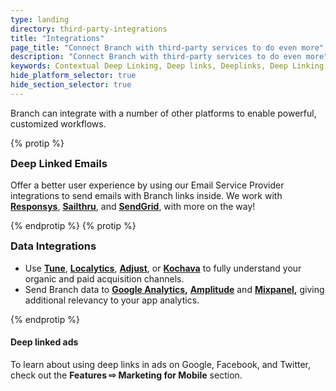 ```yaml
---
type: landing
directory: third-party-integrations
title: "Integrations"
page_title: "Connect Branch with third-party services to do even more"
description: "Connect Branch with third-party services to do even more"
keywords: Contextual Deep Linking, Deep links, Deeplinks, Deep Linking, Deeplinking, Deferred Deep Linking, Deferred Deeplinking, Google App Indexing, Google App Invites, Apple Universal Links, Android App Links, Apple Spotlight Search, Facebook App Links, AppLinks, Deepviews, Deep views, Dashboard, iOS9
hide_platform_selector: true
hide_section_selector: true
---
```


Branch can integrate with a number of other platforms to enable powerful, customized workflows.

{% protip %}

<h3 style="margin-top:0;">Deep Linked Emails <i class="fa fa-star" style="margin-left:10px;" aria-hidden="true"></i></h3>

Offer a better user experience by using our Email Service Provider integrations to send emails with Branch links inside. We work with **[Responsys](responsys)**, **[Sailthru](sailthru)**, and **[SendGrid](sendgrid)**, with more on the way!

{% endprotip %}
{% protip %}

<h3 style="margin-top:0;">Data Integrations <i class="fa fa-star" style="margin-left:10px;" aria-hidden="true"></i></h3>

- Use **[Tune](tune)**, **[Localytics](localytics)**, **[Adjust](adjust)**, or **[Kochava](kochava)** to fully understand your organic and paid acquisition channels.
- Send Branch data to **[Google Analytics](google-analytics),** **[Amplitude](amplitude)** and **[Mixpanel](mixpanel),** giving additional relevancy to your app analytics.

{% endprotip %}

#### Deep linked ads

To learn about using deep links in ads on Google, Facebook, and Twitter, check out the **Features ⇨ Marketing for Mobile** section.
